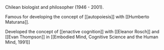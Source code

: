 Chilean biologist and philosopher (1946 - 2001). 

Famous for developing the concept of [[autopoiesis]] with [[Humberto Maturana]].

Developed the concept of [[enactive cognition]] with [[Eleanor Rosch]] and [[Evan Thompson]] in [[Embodied Mind, Cognitive Science and the Human Mind, 1991]]
